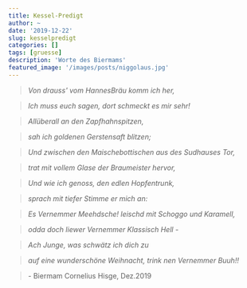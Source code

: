 ```yaml
---
title: Kessel-Predigt
author: ~
date: '2019-12-22'
slug: kesselpredigt
categories: []
tags: [gruesse]
description: 'Worte des Biermams'
featured_image: '/images/posts/niggolaus.jpg'
---
```


>_Von drauss' vom HannesBräu komm ich her,_

>_Ich muss euch sagen, dort schmeckt es mir sehr!_

>_Allüberall an den Zapfhahnspitzen,_

>_sah ich goldenen Gerstensaft blitzen;_


>_Und zwischen den Maischebottischen aus des Sudhauses Tor,_

>_trat mit vollem Glase der Braumeister hervor,_

>_Und wie ich genoss, den edlen Hopfentrunk,_

>_sprach mit tiefer Stimme er mich an:_


>_Es Vernemmer Meehdsche! leischd mit Schoggo und Karamell,_

>_odda doch liewer Vernemmer Klassisch Hell -_

>_Ach Junge, was schwätz ich dich zu_

>_auf eine wunderschöne Weihnacht, trink nen Vernemmer Buuh!!_

>\- Biermam Cornelius Hisge, Dez.2019